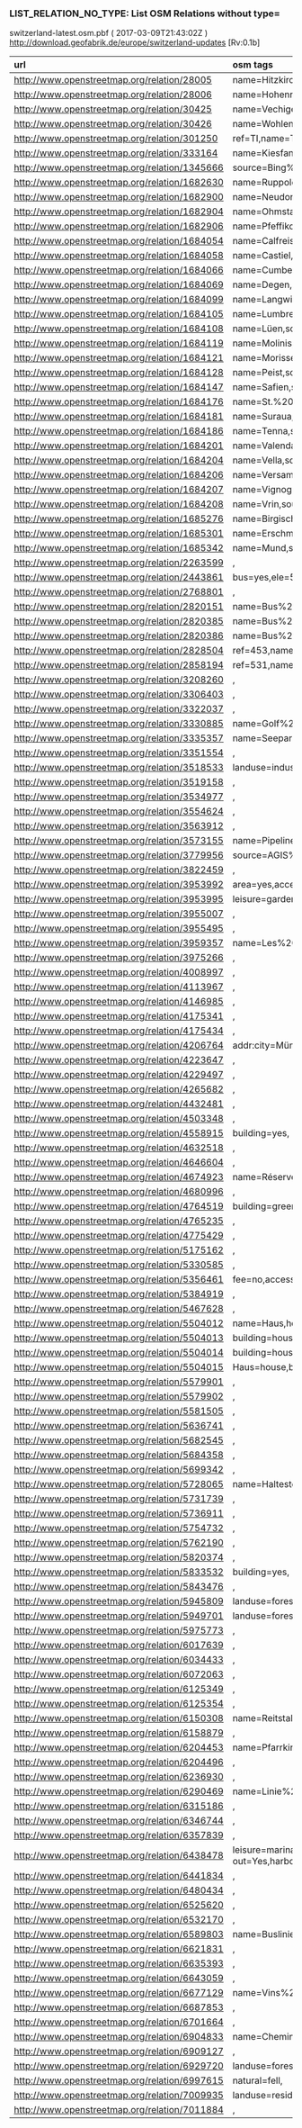  
### LIST_RELATION_NO_TYPE: List OSM Relations without type= 
switzerland-latest.osm.pbf ( 2017-03-09T21:43:02Z ) http://download.geofabrik.de/europe/switzerland-updates [Rv:0.1b]
 
|  url                                      |  osm tags  
| :---------------------------------------  | :---------------------------
| http://www.openstreetmap.org/relation/28005 | name=Hitzkirch,place=village,
| http://www.openstreetmap.org/relation/28006 | name=Hohenrain,place=village,
| http://www.openstreetmap.org/relation/30425 | name=Vechigen,place=village,
| http://www.openstreetmap.org/relation/30426 | name=Wohlen%20%bei%20%Bern,place=village,
| http://www.openstreetmap.org/relation/301250 | ref=TI,name=Ticino,is_in=Switzerland;Europe,place=state,name:de=Tessin,name:es=Tessino,name:fr=Tessin,name:it=Ticino,name:pt=Tessino,name:rm=Tessin,old:type=boundary,old:boundary=administrative,is_in:country=Switzerland,is_in:continent=Europe,old:admin_level=4,is_in:country_code=CH,
| http://www.openstreetmap.org/relation/333164 | name=Kiesfang%20%Crüzbachtobel,
| http://www.openstreetmap.org/relation/1345666 | source=Bing%20%2007,natural=scrub,
| http://www.openstreetmap.org/relation/1682630 | name=Ruppoldsried,source=swissBOUNDARIES3D%20%swisstopo%20%2011,old_type=boundary,wikipedia=de:Ruppoldsried,postal_code=3251,old_boundary=administrative,swisstopo:SHN=CH02430548,old_admin_level=8,swisstopo:OBJEKTART=Gemeindegebiet,swisstopo:BEZIRKSNUM=243,swisstopo:BFS_NUMMER=548,swisstopo:KANTONSNUM=2,
| http://www.openstreetmap.org/relation/1682900 | name=Neudorf,source=swissBOUNDARIES3D%20%swisstopo%20%2011,old_type=boundary,wikipedia=de:Neudorf%20%LU,postal_code=6025,old_boundary=administrative,swisstopo:SHN=CH03041092,old_admin_level=8,swisstopo:OBJEKTART=Gemeindegebiet,swisstopo:BEZIRKSNUM=304,swisstopo:BFS_NUMMER=1092,swisstopo:KANTONSNUM=3,
| http://www.openstreetmap.org/relation/1682904 | name=Ohmstal,source=swissBOUNDARIES3D%20%swisstopo%20%2011,old_type=boundary,wikipedia=de:Ohmstal,postal_code=6143,old_boundary=administrative,swisstopo:SHN=CH03051138,old_admin_level=8,swisstopo:OBJEKTART=Gemeindegebiet,swisstopo:BEZIRKSNUM=305,swisstopo:BFS_NUMMER=1138,swisstopo:KANTONSNUM=3,
| http://www.openstreetmap.org/relation/1682906 | name=Pfeffikon,source=swissBOUNDARIES3D%20%swisstopo%20%2011,old_type=boundary,wikipedia=de:Pfeffikon,postal_code=5735,old_boundary=administrative,swisstopo:SHN=CH03041096,old_admin_level=8,swisstopo:OBJEKTART=Gemeindegebiet,swisstopo:BEZIRKSNUM=304,swisstopo:BFS_NUMMER=1096,swisstopo:KANTONSNUM=3,
| http://www.openstreetmap.org/relation/1684054 | name=Calfreisen,source=swissBOUNDARIES3D%20%swisstopo%20%2011,old_type=boundary,wikipedia=de:Calfreisen,postal_code=7027,old_boundary=administrative,swisstopo:SHN=CH18293922,old_admin_level=8,swisstopo:OBJEKTART=Gemeindegebiet,swisstopo:BEZIRKSNUM=1829,swisstopo:BFS_NUMMER=3922,swisstopo:KANTONSNUM=18,
| http://www.openstreetmap.org/relation/1684058 | name=Castiel,source=swissBOUNDARIES3D%20%swisstopo%20%2011,old_type=boundary,wikipedia=de:Castiel,postal_code=7027,old_boundary=administrative,swisstopo:SHN=CH18293923,old_admin_level=8,swisstopo:OBJEKTART=Gemeindegebiet,swisstopo:BEZIRKSNUM=1829,swisstopo:BFS_NUMMER=3923,swisstopo:KANTONSNUM=18,
| http://www.openstreetmap.org/relation/1684066 | name=Cumbel,source=swissBOUNDARIES3D%20%swisstopo%20%2011,old_type=boundary,wikipedia=de:Cumbel,postal_code=7142,old_boundary=administrative,swisstopo:SHN=CH18313592,old_admin_level=8,swisstopo:OBJEKTART=Gemeindegebiet,swisstopo:BEZIRKSNUM=1831,swisstopo:BFS_NUMMER=3592,swisstopo:KANTONSNUM=18,
| http://www.openstreetmap.org/relation/1684069 | name=Degen,source=swissBOUNDARIES3D%20%swisstopo%20%2011,old_type=boundary,wikipedia=de:Degen%20%GR,old_boundary=administrative,swisstopo:SHN=CH18313594,old_admin_level=8,swisstopo:OBJEKTART=Gemeindegebiet,swisstopo:BEZIRKSNUM=1831,swisstopo:BFS_NUMMER=3594,swisstopo:KANTONSNUM=18,
| http://www.openstreetmap.org/relation/1684099 | name=Langwies,source=swissBOUNDARIES3D%20%swisstopo%20%2011,old_type=boundary,wikipedia=de:Langwies,old_boundary=administrative,swisstopo:SHN=CH18293924,old_admin_level=8,swisstopo:OBJEKTART=Gemeindegebiet,swisstopo:BEZIRKSNUM=1829,swisstopo:BFS_NUMMER=3924,swisstopo:KANTONSNUM=18,
| http://www.openstreetmap.org/relation/1684105 | name=Lumbrein,source=swissBOUNDARIES3D%20%swisstopo%20%2011,old_type=boundary,wikipedia=de:Lumbrein,postal_code=7148,old_boundary=administrative,swisstopo:SHN=CH18313595,old_admin_level=8,swisstopo:OBJEKTART=Gemeindegebiet,swisstopo:BEZIRKSNUM=1831,swisstopo:BFS_NUMMER=3595,swisstopo:KANTONSNUM=18,
| http://www.openstreetmap.org/relation/1684108 | name=Lüen,source=swissBOUNDARIES3D%20%swisstopo%20%2011,old_type=boundary,wikipedia=de:Lüen,postal_code=7027,old_boundary=administrative,swisstopo:SHN=CH18293925,old_admin_level=8,swisstopo:OBJEKTART=Gemeindegebiet,swisstopo:BEZIRKSNUM=1829,swisstopo:BFS_NUMMER=3925,swisstopo:KANTONSNUM=18,
| http://www.openstreetmap.org/relation/1684119 | name=Molinis,source=swissBOUNDARIES3D%20%swisstopo%20%2011,old_type=boundary,wikipedia=de:Molinis,postal_code=7056,old_boundary=administrative,swisstopo:SHN=CH18293927,old_admin_level=8,swisstopo:OBJEKTART=Gemeindegebiet,swisstopo:BEZIRKSNUM=1829,swisstopo:BFS_NUMMER=3927,swisstopo:KANTONSNUM=18,
| http://www.openstreetmap.org/relation/1684121 | name=Morissen,source=swissBOUNDARIES3D%20%swisstopo%20%2011,old_type=boundary,wikipedia=de:Morissen,postal_code=7143,old_boundary=administrative,swisstopo:SHN=CH18313596,old_admin_level=8,swisstopo:OBJEKTART=Gemeindegebiet,swisstopo:BEZIRKSNUM=1831,swisstopo:BFS_NUMMER=3596,swisstopo:KANTONSNUM=18,
| http://www.openstreetmap.org/relation/1684128 | name=Peist,source=swissBOUNDARIES3D%20%swisstopo%20%2011,old_type=boundary,wikipedia=de:Peist,postal_code=7029,old_boundary=administrative,swisstopo:SHN=CH18293929,old_admin_level=8,swisstopo:OBJEKTART=Gemeindegebiet,swisstopo:BEZIRKSNUM=1829,swisstopo:BFS_NUMMER=3929,swisstopo:KANTONSNUM=18,
| http://www.openstreetmap.org/relation/1684147 | name=Safien,source=swissBOUNDARIES3D%20%swisstopo%20%2011,old_type=boundary,wikipedia=de:Safien,old_boundary=administrative,swisstopo:SHN=CH18313651,old_admin_level=8,swisstopo:OBJEKTART=Gemeindegebiet,swisstopo:BEZIRKSNUM=1831,swisstopo:BFS_NUMMER=3651,swisstopo:KANTONSNUM=18,
| http://www.openstreetmap.org/relation/1684176 | name=St.%20%Peter-Pagig,source=swissBOUNDARIES3D%20%swisstopo%20%2011,old_type=boundary,wikipedia=de:St.%20%Peter-Pagig,postal_code=7028,old_boundary=administrative,swisstopo:SHN=CH18293931,old_admin_level=8,swisstopo:OBJEKTART=Gemeindegebiet,swisstopo:BEZIRKSNUM=1829,swisstopo:BFS_NUMMER=3931,swisstopo:KANTONSNUM=18,
| http://www.openstreetmap.org/relation/1684181 | name=Suraua,source=swissBOUNDARIES3D%20%swisstopo%20%2011,old_type=boundary,wikipedia=de:Suraua,old_boundary=administrative,swisstopo:SHN=CH18313599,old_admin_level=8,swisstopo:OBJEKTART=Gemeindegebiet,swisstopo:BEZIRKSNUM=1831,swisstopo:BFS_NUMMER=3599,swisstopo:KANTONSNUM=18,
| http://www.openstreetmap.org/relation/1684186 | name=Tenna,source=swissBOUNDARIES3D%20%swisstopo%20%2011,old_type=boundary,wikipedia=de:Tenna%20%GR,postal_code=7106,old_boundary=administrative,swisstopo:SHN=CH18313652,old_admin_level=8,swisstopo:OBJEKTART=Gemeindegebiet,swisstopo:BEZIRKSNUM=1831,swisstopo:BFS_NUMMER=3652,swisstopo:KANTONSNUM=18,
| http://www.openstreetmap.org/relation/1684201 | name=Valendas,source=swissBOUNDARIES3D%20%swisstopo%20%2011,old_type=boundary,wikipedia=de:Valendas,postal_code=7122,old_boundary=administrative,swisstopo:SHN=CH18313586,old_admin_level=8,swisstopo:OBJEKTART=Gemeindegebiet,swisstopo:BEZIRKSNUM=1831,swisstopo:BFS_NUMMER=3586,swisstopo:KANTONSNUM=18,
| http://www.openstreetmap.org/relation/1684204 | name=Vella,source=swissBOUNDARIES3D%20%swisstopo%20%2011,old_type=boundary,wikipedia=de:Vella%20%GR,postal_code=7144,old_boundary=administrative,swisstopo:SHN=CH18313605,old_admin_level=8,swisstopo:OBJEKTART=Gemeindegebiet,swisstopo:BEZIRKSNUM=1831,swisstopo:BFS_NUMMER=3605,swisstopo:KANTONSNUM=18,
| http://www.openstreetmap.org/relation/1684206 | name=Versam,source=swissBOUNDARIES3D%20%swisstopo%20%2011,old_type=boundary,wikipedia=de:Versam,old_boundary=administrative,swisstopo:SHN=CH18313587,old_admin_level=8,swisstopo:OBJEKTART=Gemeindegebiet,swisstopo:BEZIRKSNUM=1831,swisstopo:BFS_NUMMER=3587,swisstopo:KANTONSNUM=18,
| http://www.openstreetmap.org/relation/1684207 | name=Vignogn,source=swissBOUNDARIES3D%20%swisstopo%20%2011,old_type=boundary,wikipedia=de:Vignogn,postal_code=7147,old_boundary=administrative,swisstopo:SHN=CH18313604,old_admin_level=8,swisstopo:OBJEKTART=Gemeindegebiet,swisstopo:BEZIRKSNUM=1831,swisstopo:BFS_NUMMER=3604,swisstopo:KANTONSNUM=18,
| http://www.openstreetmap.org/relation/1684208 | name=Vrin,source=swissBOUNDARIES3D%20%swisstopo%20%2011,old_type=boundary,wikipedia=de:Vrin,postal_code=7149,old_boundary=administrative,swisstopo:SHN=CH18313606,old_admin_level=8,swisstopo:OBJEKTART=Gemeindegebiet,swisstopo:BEZIRKSNUM=1831,swisstopo:BFS_NUMMER=3606,swisstopo:KANTONSNUM=18,
| http://www.openstreetmap.org/relation/1685276 | name=Birgisch,source=swissBOUNDARIES3D%20%swisstopo%20%2011,old_type=boundary,wikipedia=de:Birgisch,old_boundary=administrative,swisstopo:SHN=CH23016001,old_admin_level=8,swisstopo:OBJEKTART=Gemeindegebiet,swisstopo:BEZIRKSNUM=2301,swisstopo:BFS_NUMMER=6001,swisstopo:KANTONSNUM=23,
| http://www.openstreetmap.org/relation/1685301 | name=Erschmatt,source=swissBOUNDARIES3D%20%swisstopo%20%2011,old_type=boundary,wikipedia=de:Erschmatt,postal_code=3957,old_boundary=administrative,swisstopo:SHN=CH23066105,old_admin_level=8,swisstopo:OBJEKTART=Gemeindegebiet,swisstopo:BEZIRKSNUM=2306,swisstopo:BFS_NUMMER=6105,swisstopo:KANTONSNUM=23,
| http://www.openstreetmap.org/relation/1685342 | name=Mund,source=swissBOUNDARIES3D%20%swisstopo%20%2011,old_type=boundary,wikipedia=de:Mund%20%VS,postal_code=3903,old_boundary=administrative,swisstopo:SHN=CH23016006,old_admin_level=8,swisstopo:OBJEKTART=Gemeindegebiet,swisstopo:BEZIRKSNUM=2301,swisstopo:BFS_NUMMER=6006,swisstopo:KANTONSNUM=23,
| http://www.openstreetmap.org/relation/2263599 | ,
| http://www.openstreetmap.org/relation/2443861 | bus=yes,ele=584,name=Stutz,source=Bundesamt%20%für%20%Verkehr%20%(BAV)%2c%%20%DIDOK%20%2009,network=Ortsbus%20%Interlaken,uic_ref=8571327,operator=PAG,uic_name=Wilderswil%2c%%20%Stutz,public_transport=stop_area,
| http://www.openstreetmap.org/relation/2768801 | ,
| http://www.openstreetmap.org/relation/2820151 | name=Bus%20%449:%20%Dällikon%20%%3d%>%20%Buchs-Dällikon%2c%%20%Bahnhof,network=ZVV,operator=VBG,reference=Bus%20%449,
| http://www.openstreetmap.org/relation/2820385 | name=Bus%20%450:%20%Boppelsen%2c%%20%Hand%20%%3d%>%20%Otelfingen%2c%%20%Bahnhof,network=ZVV,operator=VBG,reference=450,
| http://www.openstreetmap.org/relation/2820386 | name=Bus%20%450,network=ZVV,operator=VBG,reference=450,
| http://www.openstreetmap.org/relation/2828504 | ref=453,name=Bus%20%453,network=ZVV,operator=VBG,
| http://www.openstreetmap.org/relation/2858194 | ref=531,name=Bus%20%531:%20%Bülach%2c%%20%Bahnhof%20%%3d%>%20%Zürich%20%Flughafen%2c%%20%Bahnhof,network=ZVV,operator=PAG,
| http://www.openstreetmap.org/relation/3208260 | ,
| http://www.openstreetmap.org/relation/3306403 | ,
| http://www.openstreetmap.org/relation/3322037 | ,
| http://www.openstreetmap.org/relation/3330885 | name=Golf%20%Club%20%Crans-sur-Sierre,email=info%40%golfcrans.ch,phone=+41%20%27%20%485%20%97%20%97,sport=golf,leisure=golf_course,website=http://www.golfcrans.ch/,addr:city=Lens,description=18%20%hole%20%Par%20%72%20%Severiano%20%Ballesteros%20%course%20%+%20%9%20%hole%20%Par%20%35%20%Jack%20%Nicklaus%20%course,addr:country=CH,addr:postcode=3963,
| http://www.openstreetmap.org/relation/3335357 | name=Seepark,uic_ref=8587873,operator=STI,uic_name=Thun%2c%%20%Seepark,public_transport=stop_area,
| http://www.openstreetmap.org/relation/3351554 | ,
| http://www.openstreetmap.org/relation/3518533 | landuse=industrial,
| http://www.openstreetmap.org/relation/3519158 | ,
| http://www.openstreetmap.org/relation/3534977 | ,
| http://www.openstreetmap.org/relation/3554624 | ,
| http://www.openstreetmap.org/relation/3563912 | ,
| http://www.openstreetmap.org/relation/3573155 | name=Pipeline%20%du%20%Jura,man_made=pipeline,operator=Société%20%Française%20%du%20%Pipeline%20%du%20%Jura,substance=pipeline,
| http://www.openstreetmap.org/relation/3779956 | source=AGIS%20%2011,building=house,
| http://www.openstreetmap.org/relation/3822459 | ,
| http://www.openstreetmap.org/relation/3953992 | area=yes,access=permissive,highway=pedestrian,
| http://www.openstreetmap.org/relation/3953995 | leisure=garden,
| http://www.openstreetmap.org/relation/3955007 | ,
| http://www.openstreetmap.org/relation/3955495 | ,
| http://www.openstreetmap.org/relation/3959357 | name=Les%20%Guérites,
| http://www.openstreetmap.org/relation/3975266 | ,
| http://www.openstreetmap.org/relation/4008997 | ,
| http://www.openstreetmap.org/relation/4113967 | ,
| http://www.openstreetmap.org/relation/4146985 | ,
| http://www.openstreetmap.org/relation/4175341 | ,
| http://www.openstreetmap.org/relation/4175434 | ,
| http://www.openstreetmap.org/relation/4206764 | addr:city=Münsingen,addr:street=Dammweg,addr:postcode=3110,addr:housename=Pferdesportzentrum%20%Au,addr:housenumber=4,
| http://www.openstreetmap.org/relation/4223647 | ,
| http://www.openstreetmap.org/relation/4229497 | ,
| http://www.openstreetmap.org/relation/4265682 | ,
| http://www.openstreetmap.org/relation/4432481 | ,
| http://www.openstreetmap.org/relation/4503348 | ,
| http://www.openstreetmap.org/relation/4558915 | building=yes,
| http://www.openstreetmap.org/relation/4632518 | ,
| http://www.openstreetmap.org/relation/4646604 | ,
| http://www.openstreetmap.org/relation/4674923 | name=Réserve%20%des%20%Grangettes,
| http://www.openstreetmap.org/relation/4680996 | ,
| http://www.openstreetmap.org/relation/4764519 | building=greenhouse,
| http://www.openstreetmap.org/relation/4765235 | ,
| http://www.openstreetmap.org/relation/4775429 | ,
| http://www.openstreetmap.org/relation/5175162 | ,
| http://www.openstreetmap.org/relation/5330585 | ,
| http://www.openstreetmap.org/relation/5356461 | fee=no,access=yes,amenity=parking,parking=surface,
| http://www.openstreetmap.org/relation/5384919 | ,
| http://www.openstreetmap.org/relation/5467628 | ,
| http://www.openstreetmap.org/relation/5504012 | name=Haus,height=15,building=house,building:levels=5,
| http://www.openstreetmap.org/relation/5504013 | building=house,building:levels=5,
| http://www.openstreetmap.org/relation/5504014 | building=house,building:levels=4,
| http://www.openstreetmap.org/relation/5504015 | Haus=house,building:levels=5,
| http://www.openstreetmap.org/relation/5579901 | ,
| http://www.openstreetmap.org/relation/5579902 | ,
| http://www.openstreetmap.org/relation/5581505 | ,
| http://www.openstreetmap.org/relation/5636741 | ,
| http://www.openstreetmap.org/relation/5682545 | ,
| http://www.openstreetmap.org/relation/5684358 | ,
| http://www.openstreetmap.org/relation/5699342 | ,
| http://www.openstreetmap.org/relation/5728065 | name=Haltestelle%20%Friedlimatt,
| http://www.openstreetmap.org/relation/5731739 | ,
| http://www.openstreetmap.org/relation/5736911 | ,
| http://www.openstreetmap.org/relation/5754732 | ,
| http://www.openstreetmap.org/relation/5762190 | ,
| http://www.openstreetmap.org/relation/5820374 | ,
| http://www.openstreetmap.org/relation/5833532 | building=yes,
| http://www.openstreetmap.org/relation/5843476 | ,
| http://www.openstreetmap.org/relation/5945809 | landuse=forest,
| http://www.openstreetmap.org/relation/5949701 | landuse=forest,
| http://www.openstreetmap.org/relation/5975773 | ,
| http://www.openstreetmap.org/relation/6017639 | ,
| http://www.openstreetmap.org/relation/6034433 | ,
| http://www.openstreetmap.org/relation/6072063 | ,
| http://www.openstreetmap.org/relation/6125349 | ,
| http://www.openstreetmap.org/relation/6125354 | ,
| http://www.openstreetmap.org/relation/6150308 | name=Reitstall,name:en=riding%20%stables,
| http://www.openstreetmap.org/relation/6158879 | ,
| http://www.openstreetmap.org/relation/6204453 | name=Pfarrkirche%20%St.%20%Johann,
| http://www.openstreetmap.org/relation/6204496 | ,
| http://www.openstreetmap.org/relation/6236930 | ,
| http://www.openstreetmap.org/relation/6290469 | name=Linie%20%21,
| http://www.openstreetmap.org/relation/6315186 | ,
| http://www.openstreetmap.org/relation/6346744 | ,
| http://www.openstreetmap.org/relation/6357839 | ,
| http://www.openstreetmap.org/relation/6438478 | leisure=marina,seamark:type=harbour,harbour:doctor=No,harbour:showers=Yes,harbour:slipway=Yes,harbour:toilets=Yes,harbour:boatyard=Yes,harbour:car_park=No,harbour:chandler=Yes,harbour:pharmacy=No,harbour:post_box=No,harbour:pump-out=Yes,harbour:sailmaker=No,harbour:telephone=Yes,harbour:water_tap=Limited,harbour:boat_hoist=Yes,harbour:bottle_gas=No,harbour:laundrette=No,harbour:provisions=No,harbour:public_inn=No,harbour:refuse_bin=Yes,harbour:restaurant=Yes,harbour:electricity=Yes%20%Limited,harbour:picnic_area=No,harbour:camping_site=No,harbour:caravan_site=No,harbour:fuel_station=Yes,harbour:nautical_club=Yes,harbour:visitor_berth=Yes,harbour:scrubbing_berth=Yes,harbour:visitors_mooring=Yes,seamark:harbour:category=marina,harbour:boat_trailers_park=Yes,harbour:mechanics_workshop=Yes,harbour:emergency_telephone=Yes,
| http://www.openstreetmap.org/relation/6441834 | ,
| http://www.openstreetmap.org/relation/6480434 | ,
| http://www.openstreetmap.org/relation/6525620 | ,
| http://www.openstreetmap.org/relation/6532170 | ,
| http://www.openstreetmap.org/relation/6589803 | name=Buslinie%20%9,network=RVL,operator=SWEG,
| http://www.openstreetmap.org/relation/6621831 | ,
| http://www.openstreetmap.org/relation/6635393 | ,
| http://www.openstreetmap.org/relation/6643059 | ,
| http://www.openstreetmap.org/relation/6677129 | name=Vins%20%de%20%Lausanne,
| http://www.openstreetmap.org/relation/6687853 | ,
| http://www.openstreetmap.org/relation/6701664 | ,
| http://www.openstreetmap.org/relation/6904833 | name=Chemin%20%du%20%24%20%Janvier,
| http://www.openstreetmap.org/relation/6909127 | ,
| http://www.openstreetmap.org/relation/6929720 | landuse=forest,leaf_type=needleleaved,leaf_cycle=evergreen,
| http://www.openstreetmap.org/relation/6997615 | natural=fell,
| http://www.openstreetmap.org/relation/7009935 | landuse=residential,name=Îlot%20%Sud,website=http://www.ilot-sud.ch/,
| http://www.openstreetmap.org/relation/7011884 | ,
 
